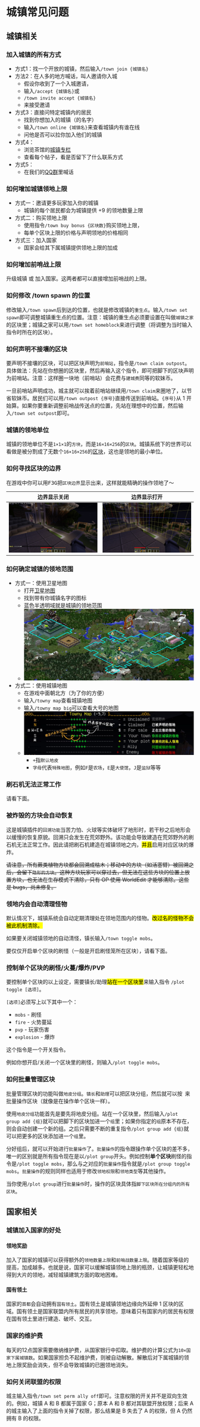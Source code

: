 # 城镇常见问题

## 城镇相关

### 加入城镇的所有方式

- 方式1：找一个开放的城镇，然后输入`/town join {城镇名}`
- 方法2：在人多的地方喊话，叫人邀请你入城
  - 假设你收到了一个入城邀请，
  - 输入`/accept {城镇名}`或
  - `/town invite accept {城镇名}`
  - 来接受邀请
- 方式3：直接问特定城镇内的居民
  - 找到你想加入的城镇（的名字）
  - 输入`/town online {城镇名}`来查看城镇内有谁在线
  - 问他是否可以拉你加入他们的城镇
- 方式4：
  - 浏览茶馆的[城镇专栏](https://bbs.mimaru.me/t/towns)
  - 查看每个帖子，看是否留下了什么联系方式
- 方式5：
  - 在我们的[QQ群](http://shang.qq.com/wpa/qunwpa?idkey=6bf79ba005ae8c932177afa1f64ac96d0e6bf7c59f8c393b0f9ef8f3f69d6f15)里喊话

### 如何增加城镇领地上限

- 方式一：邀请更多玩家加入你的城镇
  - 城镇的每个居民都会为城镇提供 +9 的领地数量上限
- 方式二：购买领地上限
  - 使用指令`/town buy bonus {区块数}`购买领地上限，
  - 每单个区块上限的价格与声明领地的价格相同
- 方式三：加入国家
  - 国家会给其下属城镇提供领地上限的加成

### 如何增加前哨战上限

升级城镇 或 加入国家。这两者都可以直接增加前哨战的上限。

### 如何修改 /town spawn 的位置

修改输入`/town spawn`后到达的位置，也就是修改城镇的`重生点`。输入`/town set spawn`即可调整城镇重生点的位置。注意：城镇的重生点必须要设置在叫做`城镇之家`的区块里；城镇之家可以用`/town set homeblock`来进行调整（将调整为当时输入指令时所在的区块）。

### 如何声明不接壤的区块

要声明不接壤的区块，可以把区块声明为`前哨站`，指令是`/town claim outpost`。具体做法：先站在你想圈的区块里，然后再输入这个指令，即可把脚下的区块声明为前哨站。注意：这样圈一块地（前哨站）会花费与`建城费`同等的软妹币。

一旦前哨站声明成功，城主就可以挨着前哨站继续用`/town claim`来圈地了，以节省软妹币。居民们可以用`/town outpost {序号}`直接传送到前哨站。`{序号}`从 1 开始算。如果你要重新调整前哨战传送点的位置，先站在理想中的位置，然后输入`/town set outpost`即可。

### 城镇的领地单位

城镇的领地单位不是`1×1×1`的`方块`，而是`16×16×256`的`区块`。城镇系统下的世界可以看做是被分割成了无数个`16×16×256`的[区块](https://minecraft-zh.gamepedia.com/%E5%8C%BA%E5%9D%97)，这也是领地的最小单位。

### 如何寻找区块的边界

在游戏中你可以用<kbd>F3</kbd><kbd>G</kbd>把`区块边界`显示出来，这样就能精确的操作领地了～

|边界显示关闭|边界显示打开|
|:-:|:-:|
|![边界显示关闭](../../assets/images/plugins/towny-chunk-border-off.jpg ':class=img-uni')|![边界显示打开](../../assets/images/plugins/towny-chunk-border-on.jpg ':class=img-uni')|

### 如何确定城镇的领地范围

- 方式一：使用卫星地图
  - 打开[卫星地图](http://map.mimaru.me:8123/)
  - 找到带有你城镇名字的图标
  - 蓝色半透明域就是城镇的领地范围
  - ![卫星地图](../../assets/images/plugins/dynmap-kong.png ':class=img-uni')
- 方式二：使用城镇地图
  - 在游戏中面朝北方（为了你的方便）
  - 输入`/towny map`查看城镇地图
  - 输入`/towny map big`可以查看大号的地图
  - ![城镇地图](../../assets/images/plugins/towny-map.jpg)
    - `+`指`默认地皮`
    - `字母`代表`特殊地图`，例如`F`是`农场`，`E`是`大使馆`，`J`是`监狱`等等

### 刷石机无法正常工作

请看下面。

### 被炸毁的方块会自动恢复

这是城镇插件的`回溯功能`当苦力怕、火球等实体破坏了地形时，若干秒之后地形会以缓慢的恢复原貌。回溯只会发生在荒郊野外。该功能会导致建造在荒郊野外的刷石机无法正常工作。因此请把刷石机建造在城镇领地之内，<mark>并且</mark>启用对应区块的爆炸。

~~请注意，所有蕨类植物方块都会回溯成枯木；移动中的方块（如活塞臂）被回溯之后，会留下`隐形的方块`。这种方块玩家可以穿过去，但无法在这些方块的位置上放置方块，也无法在生存模式下清除，只有 OP 使用 WorldEdit 才能够清除。这些是 bugs，尚未修复。~~

### 领地内会自动清理怪物

默认情况下，城镇系统会自动定期清理处在领地范围内的怪物。<mark>改过名的怪物不会被此机制清除。</mark>

如果要关闭城镇领地的自动清怪，镇长输入`/town toggle mobs`。

要仅仅开启单个区块的刷怪（一般是开启刷怪笼所在区块），请看下面。

### 控制单个区块的刷怪/火蔓/爆炸/PVP

要控制单个区块的以上设定，需要镇长/助理<mark>站在一个区块里</mark>来输入指令 `/plot toggle [选项]`。

`[选项]`必须写上以下其中一个：

- `mobs` - 刷怪
- `fire` - 火势蔓延
- `pvp` - 玩家伤害
- `explosion` - 爆炸

这个指令是一个开关指令。

例如你想开启/关闭一个区块里的刷怪，则输入`/plot toggle mobs`。

### 如何批量管理区块

批量管理区块的功能叫做`地皮分组`。`镇长`和`助理`可以把区块分组，然后就可以按` `来批量操作区块（就像是在操作单个区块一样）。

使用`地皮分组`功能首先是要先将地皮分组。站在一个区块里，然后输入`/plot group add {组}`就可以把脚下的区块加进一个`组`里；如果你指定的`组`原本不存在，则会自动创建一个新的组。之后只需要不断的重复指令`/plot group add {组}`就可以把更多的区块添加进一个`组`里。

分好组后，就可以开始进行`批量操作`了。`批量操作`的指令跟操作单个区块的差不多，唯一的区别就是所有指令现在是以`/plot group`开头。例如控制**单个区块**刷怪的指令是`/plot toggle mobs`，那么与之对应的`批量操作`指令就是`/plot group toggle mobs`。`批量操作`的规则同样也适用于修改`领地权限`和`领地类型`等其他操作。

当你使用`/plot group`进行`批量操作`时，操作的区块具体指`脚下区块所在分组内的所有区块`。

## 国家相关

### 城镇加入国家的好处

#### 领地奖励

加入了国家的城镇可以获得额外的`领地数量上限`和`前哨战数量上限`。随着国家等级的提高，加成越多。也就是说，国家可以缓解城镇领地上限的瓶颈，让城镇更轻松地得到大片的领地，减轻城镇建筑方面的取地困难。

#### 国有领土

国家的`首都`会自动拥有`国有领土`。国有领土是城镇领地边缘向外延伸 1 区块的区域。国有领土是国家联盟内所有居民的共享领地，意味着只有国家内的居民有权限在国有领土里进行建造、破坏、交互。

### 国家的维护费

每天的12点国家需要缴纳维护费，从国家银行中扣取。维护费的计算公式为`10×国家下属城镇数`。如果国家担负不起维护费，则被自动解散。解散后对下属城镇的领地上限奖励会消失，但不会导致城镇的已圈领地消失。

### 如何关闭联盟的权限

城主输入指令`/town set perm ally off`即可。注意权限的开关并不是双向生效的。例如，城镇 A 和 B 都属于国家 G；原本 A 和 B 都对其联盟开放权限；后来 A 的城主输入了上面的指令关掉了权限，那么结果是 B 失去了 A 的权限，但 A 仍然拥有 B 的权限。
